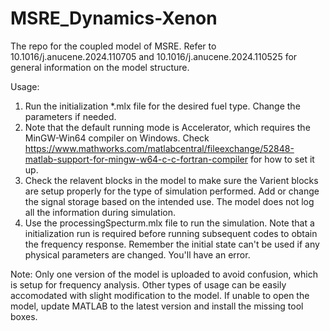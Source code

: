 # MSRE_Dynamics-Xenon
The repo for the coupled model of MSRE. 
Refer to 10.1016/j.anucene.2024.110705 and 10.1016/j.anucene.2024.110525 for general information on the model structure. 

Usage:
1. Run the initialization *.mlx file for the desired fuel type. Change the parameters if needed.
2. Note that the default running mode is Accelerator, which requires the MinGW-Win64 compiler on Windows. Check https://www.mathworks.com/matlabcentral/fileexchange/52848-matlab-support-for-mingw-w64-c-c-fortran-compiler for how to set it up.
3. Check the relavent blocks in the model to make sure the Varient blocks are setup properly for the type of simulation performed. Add or change the signal storage based on the intended use. The model does not log all the information during simulation.
4. Use the processingSpecturm.mlx file to run the simulation. Note that a initialization run is required before running subsequent codes to obtain the frequency response. Remember the initial state can't be used if any physical parameters are changed. You'll have an error.

Note:
Only one version of the model is uploaded to avoid confusion, which is setup for frequency analysis. Other types of usage can be easily accomodated with slight modification to the model.
If unable to open the model, update MATLAB to the latest version and install the missing tool boxes. 
